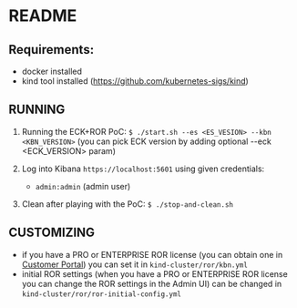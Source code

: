 # README

## Requirements:
* docker installed
* kind tool installed (https://github.com/kubernetes-sigs/kind)

## RUNNING
1. Running the ECK+ROR PoC: `$ ./start.sh --es <ES_VESION> --kbn <KBN_VERSION>` 
   (you can pick ECK version by adding optional --eck <ECK_VERSION> param)

2. Log into Kibana `https://localhost:5601` using given credentials:
    * `admin:admin` (admin user)

3. Clean after playing with the PoC: `$ ./stop-and-clean.sh`

## CUSTOMIZING
* if you have a PRO or ENTERPRISE ROR license (you can obtain one in [Customer Portal](https://readonlyrest.com/customer)) you
   can set it in `kind-cluster/ror/kbn.yml`
* initial ROR settings (when you have a PRO or ENTERPRISE ROR license you can change the ROR settings in the Admin UI) 
   can be changed in `kind-cluster/ror/ror-initial-config.yml`